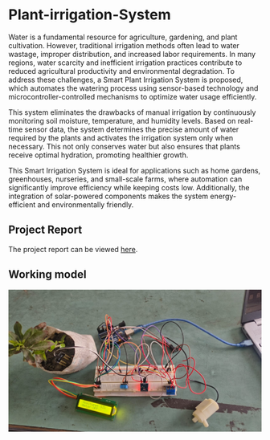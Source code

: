 # Plant-irrigation-System
Water is a fundamental resource for agriculture, gardening, and plant cultivation. However, traditional irrigation methods often lead to water wastage, improper distribution, and increased labor requirements. In many regions, water scarcity and inefficient irrigation practices contribute to reduced agricultural productivity and environmental degradation. To address these challenges, a Smart Plant Irrigation System is proposed, which automates the watering process using sensor-based technology and microcontroller-controlled mechanisms to optimize water usage efficiently.

This system eliminates the drawbacks of manual irrigation by continuously monitoring soil moisture, temperature, and humidity levels. Based on real-time sensor data, the system determines the precise amount of water required by the plants and activates the irrigation system only when necessary. This not only conserves water but also ensures that plants receive optimal hydration, promoting healthier growth.

This Smart Irrigation System is ideal for applications such as home gardens, greenhouses, nurseries, and small-scale farms, where automation can significantly improve efficiency while keeping costs low. Additionally, the integration of solar-powered components makes the system energy-efficient and environmentally friendly.

## Project Report
The project report can be viewed [here](https://github.com/Maddddy/Plant-irrigation-System/blob/4362abd7ee223b942f4b66b0e2fdf56876795cf3/Plant%20irrigation%20system%20report.pdf).

## Working model 
![model](https://github.com/Maddddy/Plant-irrigation-System/blob/08460045f1090f69b5a5b2303697c12f5e720c82/iot%20model.jpg)
